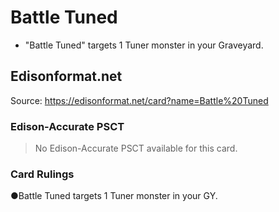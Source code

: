 # Battle Tuned

*   "Battle Tuned" targets 1 Tuner monster in your Graveyard.

## Edisonformat.net

Source: https://edisonformat.net/card?name=Battle%20Tuned

### Edison-Accurate PSCT

> No Edison-Accurate PSCT available for this card.

### Card Rulings

●Battle Tuned targets 1 Tuner monster in your GY.
            